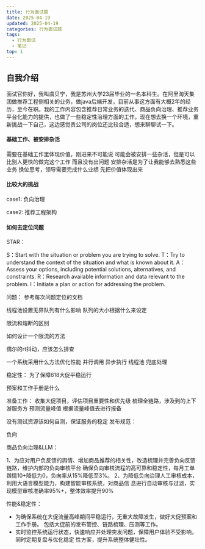 ```yaml
---
title: 行为面试题
date: 2025-04-19
updated: 2025-04-19
categories: 行为面试题
tags:
  - 行为面试
  - 笔记
top: 1
---
```


## 自我介绍

面试官你好，我叫虞贝宁，我是苏州大学23届毕业的一名本科生。在阿里淘天集团做推荐工程侧相关的业务，做java后端开发，目前从事这方面有大概2年的经历，至今在职。我的工作内容包含推荐日常业务的迭代、商品负向治理、推荐业务平台化能力的提供，也做了一些稳定性治理方面的工作。现在想去换一个环境，重新挑战一下自己，这边感觉贵公司的岗位还比较合适，想来聊聊试一下。


#### 基础工作、被安排杂活

需要在基础工作里体现价值，刚进来不可能说
可能会被安排一些杂活，但是可以比别人更快的做完这个工作
而且没有出问题
安排杂活是为了让我能够去熟悉这些业务
换位思考，领导需要完成什么业绩
先把价值体现出来



#### 比较大的挑战
case1: 负向治理


case2: 推荐工程架构


#### 如何去定位问题


STAR：

S：Start with the situation or problem you are trying to solve.
T：Try to understand the context of the situation and what is known about it.
A：Assess your options, including potential solutions, alternatives, and constraints.
R：Research available information and data relevant to the problem.
I：Initiate a plan or action for addressing the problem.





问题：
参考每次问题定位的文档



线程池设置无界队列有什么影响 队列的大小根据什么来设定

限流和熔断的区别

如何设计一个限流的方法

偶尔的rt抖动，应该怎么排查

一个系统采用什么方法优化性能
并行调用
异步执行
线程池
兜底处理


稳定性：
为了保障618大促平稳运行

预案和工作手册是什么

准备工作：
收集大促项目，评估项目重要性和优先级
梳理全链路，涉及到的上下游服务方
预测流量峰值
根据流量峰值去进行报备



没有测试资源该如何自测，保证服务的稳定 
发布规范：


负向

商品负向治理&LLM：

1、为应对用户负反馈的舆情、增加商品推荐的相关性，改造梳理并完善负向反馈链路，维护内部的负向审核平台
确保负向审核流程的高可靠和稳定性，每月工单舆情10+降低为0，负向率从15%降低至3%。
2、为降低负向治理人工审核成本，利用大语言模型能力，构建智能审核系统，对商品信
息进行自动审核与过滤，实现模型审核准确率95%+，整体效率提升90%




性能&稳定性：
- 为确保系统在大促流量高峰期间平稳运行，无重大故障发生，做好大促预案和工作手册。
包括大促前的发布管控、链路梳理、压测等工作。
- 实时监控系统运行状态，快速响应并处理突发问题，保障用户体验不受影响，同时定期复盘与优化稳定
性方案，提升系统整体健壮性。






